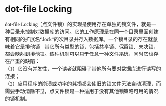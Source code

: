 # dot-file Locking
<font face="微软雅黑" size="3px">

dot-file Locking（点文件锁）的实现是使用存在单独的锁文件，就是一种目录来控制对数据库的访问。它的工作原理是在同一个目录里面创建有相同的扩展名“.lock”的次目录并存入数据库。一个锁目录的存在就意味着它是排他锁，其它所有类型的锁，包括共享锁、保留锁、未决锁，都会映射到排他锁。这种机制可以用于任意一种文件系统，同时它也存在严重的缺陷：  
（1）它没有并发性，一个读者就阻碍了其他所有要对数据库进行读写的连接；  
（2）应用程序的崩溃或功率的耗损都会使旧的锁文件无法自动清理，而需要手动清除不过，点文件锁是一种适用于没有其他锁策略可用的情况的锁机制。
